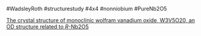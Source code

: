 #WadsleyRoth
#structurestudy
#4x4
#nonniobium 
#PureNb2O5

[The crystal structure of monoclinic wolfram vanadium oxide, W3V5O20, an OD structure related to _R_-Nb2O5](https://www.sciencedirect.com/science/article/abs/pii/0022459670901295)